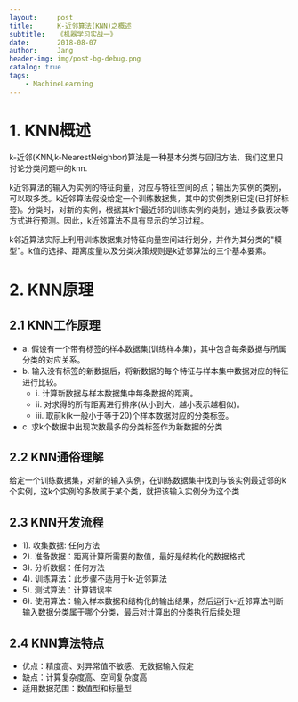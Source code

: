 ```yaml
---
layout:     post
title:      K-近邻算法(KNN)之概述
subtitle:   《机器学习实战一》
date:       2018-08-07
author:     Jang
header-img: img/post-bg-debug.png
catalog: true
tags:
    - MachineLearning
---
```


# 1. KNN概述<br>
k-近邻(KNN,k-NearestNeighbor)算法是一种基本分类与回归方法，我们这里只讨论分类问题中的knn.<br>

k近邻算法的输入为实例的特征向量，对应与特征空间的点；输出为实例的类别，可以取多类。k近邻算法假设给定一个训练数据集，其中的实例类别已定(已打好标签)。分类时，对新的实例，根据其k个最近邻的训练实例的类别，通过多数表决等方式进行预测。因此，k近邻算法不具有显示的学习过程。<br>

k邻近算法实际上利用训练数据集对特征向量空间进行划分，并作为其分类的"模型"。k值的选择、距离度量以及分类决策规则是k近邻算法的三个基本要素。<br>

# 2. KNN原理<br>
## 2.1 KNN工作原理<br>
* a. 假设有一个带有标签的样本数据集(训练样本集)，其中包含每条数据与所属分类的对应关系。
* b. 输入没有标签的新数据后，将新数据的每个特征与样本集中数据对应的特征进行比较。
    *   i. 计算新数据与样本数据集中每条数据的距离。
    *  ii. 对求得的所有距离进行排序(从小到大，越小表示越相似)。
    * iii. 取前k(k一般小于等于20)个样本数据对应的分类标签。
* c. 求k个数据中出现次数最多的分类标签作为新数据的分类

## 2.2 KNN通俗理解<br>
给定一个训练数据集，对新的输入实例，在训练数据集中找到与该实例最近邻的k个实例，这k个实例的多数属于某个类，就把该输入实例分为这个类

## 2.3 KNN开发流程<br>
* 1). 收集数据: 任何方法
* 2). 准备数据：距离计算所需要的数值，最好是结构化的数据格式
* 3). 分析数据：任何方法
* 4). 训练算法：此步骤不适用于k-近邻算法
* 5). 测试算法：计算错误率
* 6). 使用算法：输入样本数据和结构化的输出结果，然后运行k-近邻算法判断输入数据分类属于哪个分类，最后对计算出的分类执行后续处理

## 2.4 KNN算法特点<br>
* 优点：精度高、对异常值不敏感、无数据输入假定
* 缺点：计算复杂度高、空间复杂度高
* 适用数据范围：数值型和标量型
